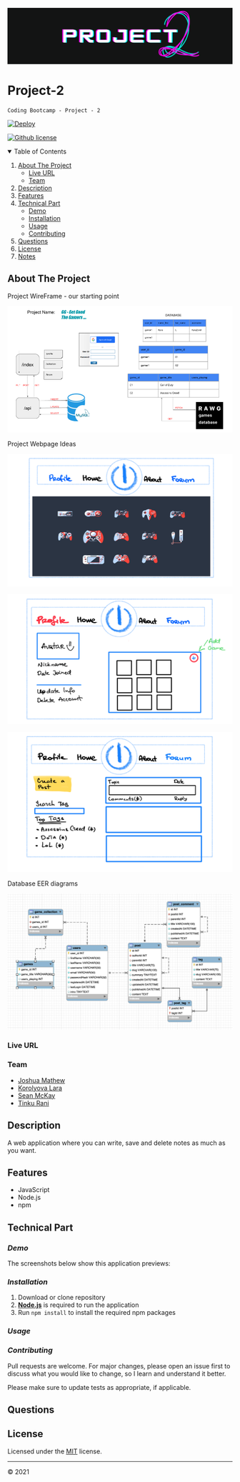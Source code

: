![Header](./public/images/project_banner.png)

# Project-2

    Coding Bootcamp - Project - 2

[![Deploy](https://www.herokucdn.com/deploy/button.svg)](https://)

[![Github license](https://img.shields.io/badge/license-MIT-blue.svg)](https://github.com/KorolyovaLara/TeamProject-2/blob/main/LICENSE)

<details open="closed">
  <summary>Table of Contents</summary>
  <ol>
      <li>
      <a href="#about-the-project">About The Project</a>
      <ul>
        <li><a href="#live-url">Live URL</a></li>
        <li><a href="#team">Team</a></li>
      </ul>
    </li>
    <li><a href="#description">Description</a></li>
    <li><a href="#features">Features</a></li>
    <li><a href="#technical-part">Technical Part</a>
        <ul>
            <li><a href="#demo">Demo</a></li>
            <li><a href="#installation">Installation</a></li>
            <li><a href="#usage">Usage</a></li>
            <li><a href="#contributing">Contributing</a></li>
        </ul>
    </li>
    <li><a href="#questions">Questions</a></li>
    <li><a href="#license">License</a></li>
    <li><a href="#notes">Notes</a></li>

  </ol>
</details>

## About The Project

Project WireFrame - our starting point

![WireFrame](./public/images/project_wireframe.png)

Project Webpage Ideas

![HomePageIdea](./public/images/project_homepage_idea.png)

![ProfileIdea](./public/images/project_profilepage_idea.png)

![ForumIdea](./public/images/project_forum_idea.png)

Database EER diagrams

![ForumIdea](./public/images/eer_diagram.png)

### Live URL

### Team

- [Joshua Mathew](https://github.com/Josco02)
- [Korolyova Lara](https://github.com/KorolyovaLara)
- [Sean McKay](https://github.com/seanmckay94)
- [Tinku Rani](https://github.com/tinkubansal95)

## Description

A web application where you can write, save and delete notes as much as you want.

## Features

- JavaScript
- Node.js
- npm

## Technical Part

### _Demo_

The screenshots below show this application previews:

### _Installation_

1. Download or clone repository
2. [**Node.js**](https://nodejs.org/en/about/) is required to run the application
3. Run `npm install` to install the required npm packages

### _Usage_

### _Contributing_

Pull requests are welcome. For major changes, please open an issue first to discuss what you would like to change, so I learn and understand it better.

Please make sure to update tests as appropriate, if applicable.

## Questions

## License

Licensed under the [MIT](https://github.com/KorolyovaLara/TeamProject-2/blob/main/LICENSE) license.

---

© 2021
